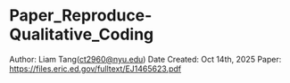 # Paper_Reproduce-Qualitative_Coding
Author: Liam Tang(ct2960@nyu.edu)
Date Created: Oct 14th, 2025
Paper: https://files.eric.ed.gov/fulltext/EJ1465623.pdf
